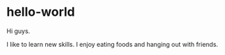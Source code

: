 # hello-world

Hi guys.

I like to learn new skills. I enjoy eating foods and hanging out with friends. 
